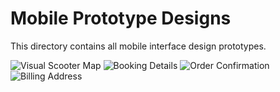 # Mobile Prototype Designs

This directory contains all mobile interface design prototypes.

![Visual Scooter Map](https://gitlab.com/sc20aim/inertia/-/raw/main/documentation/prototype%20designs/mobile/map.png)
![Booking Details](https://gitlab.com/sc20aim/inertia/-/raw/main/documentation/prototype%20designs/mobile/details.png)
![Order Confirmation](https://gitlab.com/sc20aim/inertia/-/raw/main/documentation/prototype%20designs/mobile/confirmation.png)
![Billing Address](https://gitlab.com/sc20aim/inertia/-/raw/main/documentation/prototype%20designs/mobile/billingaddress.png)

